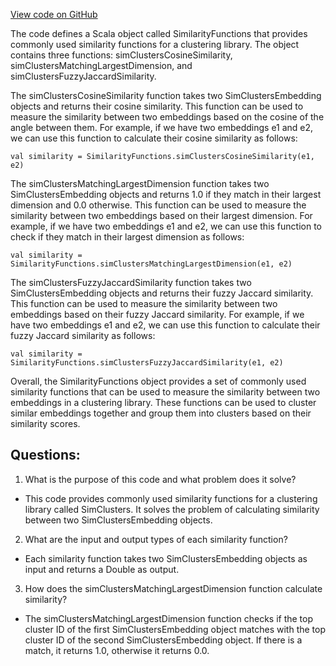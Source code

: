 [View code on GitHub](https://github.com/misbahsy/the-algorithm/src/scala/com/twitter/simclusters_v2/common/clustering/SimilarityFunctions.scala)

The code defines a Scala object called SimilarityFunctions that provides commonly used similarity functions for a clustering library. The object contains three functions: simClustersCosineSimilarity, simClustersMatchingLargestDimension, and simClustersFuzzyJaccardSimilarity.

The simClustersCosineSimilarity function takes two SimClustersEmbedding objects and returns their cosine similarity. This function can be used to measure the similarity between two embeddings based on the cosine of the angle between them. For example, if we have two embeddings e1 and e2, we can use this function to calculate their cosine similarity as follows:

```
val similarity = SimilarityFunctions.simClustersCosineSimilarity(e1, e2)
```

The simClustersMatchingLargestDimension function takes two SimClustersEmbedding objects and returns 1.0 if they match in their largest dimension and 0.0 otherwise. This function can be used to measure the similarity between two embeddings based on their largest dimension. For example, if we have two embeddings e1 and e2, we can use this function to check if they match in their largest dimension as follows:

```
val similarity = SimilarityFunctions.simClustersMatchingLargestDimension(e1, e2)
```

The simClustersFuzzyJaccardSimilarity function takes two SimClustersEmbedding objects and returns their fuzzy Jaccard similarity. This function can be used to measure the similarity between two embeddings based on their fuzzy Jaccard similarity. For example, if we have two embeddings e1 and e2, we can use this function to calculate their fuzzy Jaccard similarity as follows:

```
val similarity = SimilarityFunctions.simClustersFuzzyJaccardSimilarity(e1, e2)
```

Overall, the SimilarityFunctions object provides a set of commonly used similarity functions that can be used to measure the similarity between two embeddings in a clustering library. These functions can be used to cluster similar embeddings together and group them into clusters based on their similarity scores.
## Questions: 
 1. What is the purpose of this code and what problem does it solve?
- This code provides commonly used similarity functions for a clustering library called SimClusters. It solves the problem of calculating similarity between two SimClustersEmbedding objects.

2. What are the input and output types of each similarity function?
- Each similarity function takes two SimClustersEmbedding objects as input and returns a Double as output.

3. How does the simClustersMatchingLargestDimension function calculate similarity?
- The simClustersMatchingLargestDimension function checks if the top cluster ID of the first SimClustersEmbedding object matches with the top cluster ID of the second SimClustersEmbedding object. If there is a match, it returns 1.0, otherwise it returns 0.0.